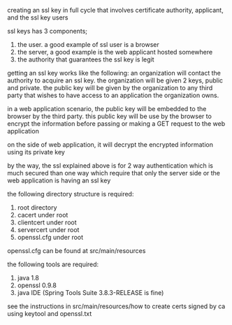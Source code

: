 
creating an ssl key in full cycle that involves certificate authority, applicant, and the ssl key users 


ssl keys has 3 components; 
1) the user. a good example of ssl user is a browser
2) the server, a good example is the web applicant hosted somewhere
3) the authority that guarantees the ssl key is legit

getting an ssl key works like the following:
an organization will contact the authority to acquire an ssl key. the organization will be given 2 keys,
public and private. the public key will be given by the organization to any third party that wishes to
have access to an application the organization owns.

in a web application scenario, the public key will be embedded to the browser by the third party. this public key
will be use by the browser to encrypt the information before passing or making a GET request to the web application

on the side of web application, it will decrypt the encrypted information using its private key

by the way, the ssl explained above is for 2 way authentication which is much secured than one way
which require that only the server side or the web application is having an ssl key


the following directory structure is required:

1) root directory
2) cacert under root
3) clientcert under root
4) servercert under root
5) openssl.cfg under root

openssl.cfg can be found at src/main/resources


the following tools are required:
1) java 1.8
2) openssl 0.9.8
3) java IDE (Spring Tools Suite 3.8.3-RELEASE is fine) 


see the instructions in src/main/resources/how to create certs signed by ca using keytool and openssl.txt
